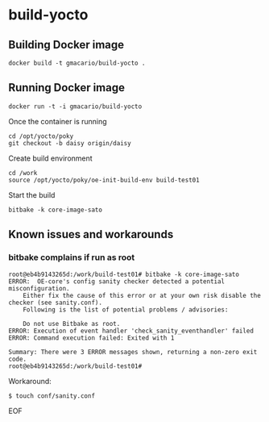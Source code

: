 build-yocto
===========

Building Docker image
---------------------

    docker build -t gmacario/build-yocto .

Running Docker image
--------------------

    docker run -t -i gmacario/build-yocto

Once the container is running

    cd /opt/yocto/poky
    git checkout -b daisy origin/daisy

Create build environment

    cd /work
    source /opt/yocto/poky/oe-init-build-env build-test01

Start the build

    bitbake -k core-image-sato

Known issues and workarounds
----------------------------

### bitbake complains if run as root

```
root@eb4b9143265d:/work/build-test01# bitbake -k core-image-sato
ERROR:  OE-core's config sanity checker detected a potential misconfiguration.
    Either fix the cause of this error or at your own risk disable the checker (see sanity.conf).
    Following is the list of potential problems / advisories:

    Do not use Bitbake as root.
ERROR: Execution of event handler 'check_sanity_eventhandler' failed
ERROR: Command execution failed: Exited with 1

Summary: There were 3 ERROR messages shown, returning a non-zero exit code.
root@eb4b9143265d:/work/build-test01#
```

Workaround:

    $ touch conf/sanity.conf

EOF
